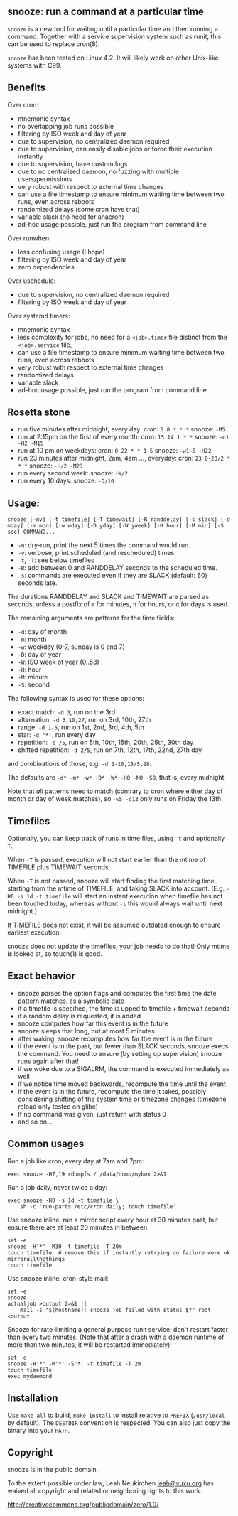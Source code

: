 ## snooze: run a command at a particular time

`snooze` is a new tool for waiting until a particular time and then
running a command.  Together with a service supervision system such as
runit, this can be used to replace cron(8).

`snooze` has been tested on Linux 4.2.
It will likely work on other Unix-like systems with C99.

## Benefits

Over cron:
- mnemonic syntax
- no overlapping job runs possible
- filtering by ISO week and day of year
- due to supervision, no centralized daemon required
- due to supervision, can easily disable jobs or force their
  execution instantly
- due to supervision, have custom logs
- due to no centralized daemon, no fuzzing with multiple users/permissions
- very robust with respect to external time changes
- can use a file timestamp to ensure minimum waiting time between two
  runs, even across reboots
- randomized delays (some cron have that)
- variable slack (no need for anacron)
- ad-hoc usage possible, just run the program from command line

Over runwhen:
- less confusing usage (I hope)
- filtering by ISO week and day of year
- zero dependencies

Over uschedule:
- due to supervision, no centralized daemon required
- filtering by ISO week and day of year

Over systemd timers:
- mnemonic syntax
- less complexity for jobs, no need for a `<job>.timer` file distinct
  from the `<job>.service` file,
- can use a file timestamp to ensure minimum waiting time between two
  runs, even across reboots
- very robust with respect to external time changes
- randomized delays
- variable slack
- ad-hoc usage possible, just run the program from command line

## Rosetta stone

* run five minutes after midnight, every day:
  cron: `5 0 * * *`
  snooze: `-M5`
* run at 2:15pm on the first of every month:
  cron: `15 14 1 * *`
  snooze: `-d1 -H2 -M15`
* run at 10 pm on weekdays:
  cron: `0 22 * * 1-5`
  snooze: `-w1-5 -H22`
* run 23 minutes after midnight, 2am, 4am ..., everyday:
  cron: `23 0-23/2 * * *`
  snooze: `-H/2 -M23`
* run every second week:
  snooze: `-W/2`
* run every 10 days:
  snooze: `-D/10`

## Usage:

	snooze [-nv] [-t timefile] [-T timewait] [-R randdelay] [-s slack] [-d mday] [-m mon] [-w wday] [-D yday] [-W yweek] [-H hour] [-M min] [-S sec] COMMAND...

* `-n`: dry-run, print the next 5 times the command would run.
* `-v`: verbose, print scheduled (and rescheduled) times.
* `-t`, `-T`: see below timefiles
* `-R`: add between 0 and RANDDELAY seconds to the scheduled time.
* `-s`: commands are executed even if they are SLACK (default: 60) seconds late.

The durations RANDDELAY and SLACK and TIMEWAIT are parsed as seconds,
unless a postfix of `m` for minutes, `h` for hours, or `d` for days is used.

The remaining arguments are patterns for the time fields:

* `-d`: day of month
* `-m`: month
* `-w`: weekday (0-7, sunday is 0 and 7)
* `-D`: day of year
* `-W`: ISO week of year (0..53)
* `-H`: hour
* `-M`: minute
* `-S`: second

The following syntax is used for these options:

* exact match: `-d 3`, run on the 3rd
* alternation: `-d 3,10,27`, run on 3rd, 10th, 27th
* range: `-d 1-5`, run on 1st, 2nd, 3rd, 4th, 5th
* star: `-d '*'`, run every day
* repetition: `-d /5`, run on 5th, 10th, 15th, 20th, 25th, 30th day
* shifted repetition: `-d 2/5`, run on 7th, 12th, 17th, 22nd, 27th day

and combinations of those, e.g. `-d 1-10,15/5,28`.

The defaults are `-d* -m* -w* -D* -W* -H0 -M0 -S0`, that is, every midnight.

Note that *all* patterns need to match (contrary to cron where either
day of month *or* day of week matches), so `-w5 -d13` only runs on
Friday the 13th.

## Timefiles

Optionally, you can keep track of runs in time files, using `-t` and
optionally `-T`.

When `-T` is passed, execution will not start earlier than the mtime
of TIMEFILE plus TIMEWAIT seconds.

When `-T` is *not* passed, snooze will start finding the first matching time
starting from the mtime of TIMEFILE, and taking SLACK into account.
(E.g. `-H0 -s 1d -t timefile` will start an instant
execution when timefile has not been touched today, whereas without `-t`
this would always wait until next midnight.)

If TIMEFILE does not exist, it will be assumed outdated enough to
ensure earliest execution.

snooze does not update the timefiles, your job needs to do that!
Only mtime is looked at, so touch(1) is good.

## Exact behavior

* snooze parses the option flags and computes the first time the
  date pattern matches, as a symbolic date
* if a timefile is specified, the time is upped to timefile + timewait seconds
* if a random delay is requested, it is added
* snooze computes how far this event is in the future
* snooze sleeps that long, but at most 5 minutes
* after waking, snooze recomputes how far the event is in the future
* if the event is in the past, but fewer than SLACK seconds, snooze
  execs the command.  You need to ensure (by setting up supervision)
  snooze runs again after that!
* if we woke due to a SIGALRM, the command is executed immediately as well
* if we notice time moved backwards, recompute the time until the event
* if the event is in the future, recompute the time it takes, possibly
  considering shifting of the system time or timezone changes
  (timezone reload only tested on glibc)
* If no command was given, just return with status 0
* and so on...

## Common usages

Run a job like cron, every day at 7am and 7pm:

	exec snooze -H7,19 rdumpfs / /data/dump/mybox 2>&1

Run a job daily, never twice a day:

	exec snooze -H0 -s 1d -t timefile \
		sh -c 'run-parts /etc/cron.daily; touch timefile'

Use snooze inline, run a mirror script every hour at 30 minutes past,
but ensure there are at least 20 minutes in between.

	set -e
	snooze -H'*' -M30 -t timefile -T 20m
	touch timefile  # remove this if instantly retrying on failure were ok
	mirrorallthethings
	touch timefile

Use snooze inline, cron-style mail:

	set -e
	snooze ...
	actualjob >output 2>&1 ||
		mail -s "$(hostname): snooze job failed with status $?" root <output

Snooze for rate-limiting a general purpose runit service: don't
restart faster than every two minutes. (Note that after a crash with a
daemon runtime of more than two minutes, it will be restarted
immediately):

	set -e
	snooze -H'*' -M'*' -S'*' -t timefile -T 2m
	touch timefile
	exec mydaemond

## Installation

Use `make all` to build, `make install` to install relative to `PREFIX`
(`/usr/local` by default).  The `DESTDIR` convention is respected.
You can also just copy the binary into your `PATH`.

## Copyright

snooze is in the public domain.

To the extent possible under law, Leah Neukirchen <leah@vuxu.org>
has waived all copyright and related or neighboring rights to this work.

http://creativecommons.org/publicdomain/zero/1.0/
